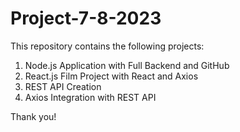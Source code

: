 # Project-7-8-2023

This repository contains the following projects:

1. Node.js Application with Full Backend and GitHub
2. React.js Film Project with React and Axios
3. REST API Creation
4. Axios Integration with REST API

Thank you!
